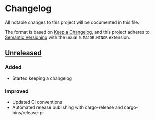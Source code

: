 # Changelog

All notable changes to this project will be documented in this file.

The format is based on [Keep a Changelog](https://keepachangelog.com/en/1.0.0/),
and this project adheres to [Semantic Versioning](https://semver.org/spec/v2.0.0.html)
with the usual `0.MAJOR.MINOR` extension.

<!--
conventional sections:
### Added      | Public API additions
### Changed    | Changes to library behavior
### Deprecated | Public API deprecations
### Fixed      | Bug fixes
### Improved   | Internal improvements
### Removed    | Public API removals
### Security   | Security-related changes (e.g. soundness fixes)
-->

## [Unreleased]

### Added

- Started keeping a changelog

### Improved

- Updated CI conventions
- Automated release publishing with cargo-release and cargo-bins/release-pr

<!-- and now for the comparison link urls: -->

[Unreleased]: https://github.com/cad97/simple-interner/compare/v0.3.1...HEAD
